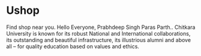 # Ushop
Find shop near you.
Hello Everyone,
Prabhdeep Singh
Paras
Parth..
Chitkara University is known for its robust National and International collaborations, its outstanding and beautiful infrastructure, its illustrious alumni and above all – for quality education based on values and ethics.
